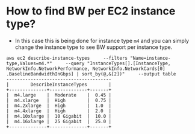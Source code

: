 # How to find BW per EC2 instance type?

- In this case this is being done for instance type `m4` and you can simply change the instance type to see BW support per instance type.

```
aws ec2 describe-instance-types     --filters "Name=instance-type,Values=m4.*"     --query "InstanceTypes[].[InstanceType, NetworkInfo.NetworkPerformance, NetworkInfo.NetworkCards[0]
.BaselineBandwidthInGbps] | sort_by(@,&[2])"     --output table
---------------------------------------
|        DescribeInstanceTypes        |
+--------------+--------------+-------+
|  m4.large    |  Moderate    |  0.45 |
|  m4.xlarge   |  High        |  0.75 |
|  m4.2xlarge  |  High        |  1.0  |
|  m4.4xlarge  |  High        |  2.0  |
|  m4.10xlarge |  10 Gigabit  |  10.0 |
|  m4.16xlarge |  25 Gigabit  |  25.0 |
+--------------+--------------+-------+
```